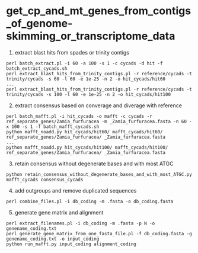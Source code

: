 # get_cp_and_mt_genes_from_contigs_of_genome-skimming_or_transcriptome_data<br />

1. extract blast hits from spades or trinity contigs<br />
```
perl batch_extract.pl -i 60 -a 100 -s 1 -c cycads -d hit -f batch_extract_cycads.sh
perl extract_blast_hits_from_trinity_contigs.pl -r reference/cycads -t trinity/cycads -s 60 -l 60 -e 1e-25 -n 2 -o hit_cycads/hit60
...
perl extract_blast_hits_from_trinity_contigs.pl -r reference/cycads -t trinity/cycads -s 100 -l 60 -e 1e-25 -n 2 -o hit_cycads/hit100
```

2. extract consensus based on converage and diverage with reference<br />
```
perl batch_mafft.pl -i hit_cycads -o mafft -c cycads -r ref_separate_genes/Zamia_furfuracea -m _Zamia_furfuracea.fasta -n 60 -x 100 -s 1 -f batch_mafft_cycads.sh
python mafft_noadd.py hit_cycads/hit60/ mafft_cycads/hit60/ ref_separate_genes/Zamia_furfuracea/ _Zamia_furfuracea.fasta
...
python mafft_noadd.py hit_cycads/hit100/ mafft_cycads/hit100/ ref_separate_genes/Zamia_furfuracea/ _Zamia_furfuracea.fasta
```

3. retain consensus without degenerate bases and with most ATGC<br />
```
python retain_consensus_without_degenerate_bases_and_with_most_ATGC.py mafft_cycads consensus_cycads
```

4. add outgroups and remove duplicated sequences<br />
```
perl combine_files.pl -i db_coding -m .fasta -o db_coding.fasta
```

5. generate gene matrix and alignment<br />
```
perl extract_filenames.pl -i db_coding -m .fasta -p N -o genename_coding.txt
perl generate_gene_matrix_from_one_fasta_file.pl -f db_coding.fasta -g genename_coding.txt -o input_coding
python run_mafft.py input_coding alignment_coding
```
